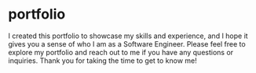# portfolio

I created this portfolio to showcase my skills and experience, and I hope it gives you a sense of who I am as a Software Engineer. Please feel free to explore my portfolio and reach out to me if you have any questions or inquiries. Thank you for taking the time to get to know me!
